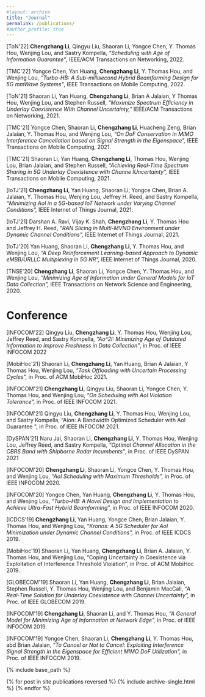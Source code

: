 ```yaml
---
#layout: archive
title: "Journal"
permalink: /publications/
#author_profile: true
---
```


[ToN'22] **Chengzhang Li**, Qingyu Liu, Shaoran Li, Yongce Chen, Y. Thomas Hou, Wenjing Lou, and Sastry Kompella, _“Scheduling with Age of Information Guarantee"_, IEEE/ACM Transactions on Networking, 2022.

[TMC'22] Yongce Chen, Yan Huang, **Chengzhang Li**, Y. Thomas Hou, and Wenjing Lou, _“Turbo-HB: A Sub-millisecond Hybrid Beamforming Design for 5G mmWave Systems"_, IEEE Transactions on Mobile Computing, 2022.

[ToN'21] Shaoran Li, Yan Huang, **Chengzhang Li**, Brian A Jalaian, Y Thomas Hou, Wenjing Lou,
and Stephen Russell, _“Maximize Spectrum Efficiency in Underlay Coexistence With Channel
Uncertainty,"_ IEEE/ACM Transactions on Networking, 2021.

[TMC'21] Yongce Chen, Shaoran Li, **Chengzhang Li**, Huacheng Zeng, Brian Jalaian, Y. Thomas Hou, and Wenjing Lou, _“On DoF Conservation in MIMO Interference Cancellation based on Signal Strength in the Eigenspace",_ IEEE Transactions on Mobile Computing, 2021.

[TMC'21] Shaoran Li, Yan Huang, **Chengzhang Li**, Thomas Hou, Wenjing Lou, Brian Jalaian, and Stephen Russell, _“Achieving Real-Time Spectrum Sharing in 5G Underlay Coexistence with Channe lUncertainty",_ IEEE Transactions on Mobile Computing, 2021.

[IoTJ'21] **Chengzhang Li**, Yan Huang, Shaoran Li, Yongce Chen, Brian A. Jalaian, Y. Thomas Hou,
Wenjing Lou, Jeffrey H. Reed, and Sastry Kompella, _“Minimizing AoI in a 5G-based IoT Network
under Varying Channel Conditions",_ IEEE Internet of Things Journal, 2021.

[IoTJ'21] Darshan A. Ravi, Vijay K. Shah, **Chengzhang Li**, Y. Thomas Hou and Jeffrey H. Reed, 
_“RAN Slicing in Multi-MVNO Environment under Dynamic Channel Conditions",_ IEEE Internet of Things Journal, 2021.


[IoTJ'20] Yan Huang, Shaoran Li, **Chengzhang Li**, Y. Thomas Hou, and Wenjing Lou, _“A Deep Reinforcement
Learning-based Approach to Dynamic eMBB/URLLC Multiplexing in 5G NR",_ IEEE
Internet of Things Journal, 2020.

[TNSE'20] **Chengzhang Li**, Shaoran Li, Yongce Chen, Y. Thomas Hou, and Wenjing Lou, _“Minimizing Age
of Information under General Models for IoT Data Collection",_ IEEE Transactions on Network
Science and Engineering, 2020.

Conference
======
[INFOCOM'22] Qingyu Liu, **Chengzhang Li**, Y. Thomas Hou, Wenjing Lou, Jeffrey Reed, and Sastry Kompella,
_“Ao^2I: Minimizing Age of Outdated Information to Improve Freshness in Data Collection"_, in Proc.
of IEEE INFOCOM 2022

[MobiHoc'21] Shaoran Li, **Chengzhang Li**, Yan Huang, Brian A Jalaian, Y Thomas Hou, Wenjing Lou, _“Task
Offloading with Uncertain Processing Cycles",_ in Proc. of ACM MobiHoc 2021.

[INFOCOM'21] **Chengzhang Li**, Qingyu Liu, Shaoran Li, Yongce Chen, Y. Thomas Hou, and Wenjing Lou, _“On
Scheduling with AoI Violation Tolerance",_ in Proc. of IEEE INFOCOM 2021.

[INFOCOM'21] Qingyu Liu, **Chengzhang Li**, Y. Thomas Hou, Wenjing Lou, and Sastry Kompella, “Aion: A
Bandwidth Optimized Scheduler with AoI Guarantee ", in Proc. of IEEE INFOCOM 2021.

[DySPAN'21] Naru Jai, Shaoran Li, **Chengzhang Li**, Y. Thomas Hou, Wenjing Lou, Jeffrey Reed, and Sastry
Kompella, _“Optimal Channel Allocation in the CBRS Band with Shipborne Radar Incumbents"_,
in Proc. of IEEE DySPAN 2021

[INFOCOM'20] **Chengzhang Li**, Shaoran Li, Yongce Chen, Y. Thomas Hou, and Wenjing Lou, _“AoI Scheduling
with Maximum Thresholds",_ in Proc. of IEEE INFOCOM 2020.

[INFOCOM'20] Yongce Chen, Yan Huang, **Chengzhang Li**, Y. Thomas Hou, and Wenjing Lou, _“Turbo-HB: A
Novel Design and Implementation to Achieve Ultra-Fast Hybrid Beamforming",_ in Proc. of IEEE
INFOCOM 2020.

[ICDCS'19] **Chengzhang Li**, Yan Huang, Yongce Chen, Brian Jalaian, Y. Thomas Hou, and Wenjing Lou,
_“Kronos: A 5G Scheduler for AoI Minimization under Dynamic Channel Conditions",_ in Proc. of
IEEE ICDCS 2019.

[MobiHoc'19] Shaoran Li, Yan Huang, **Chengzhang Li**, Brian A. Jalaian, Y. Thomas Hou, and Wenjing Lou,
“Coping Uncertainty in Coexistence via Exploitation of Interference Threshold Violation", in Proc.
of ACM MobiHoc 2019.

[GLOBECOM'19] Shaoran Li, Yan Huang, **Chengzhang Li**, Brian Jalaian, Stephen Russell, Y. Thomas Hou,
Wenjing Lou, and Benjamin MacCall, _“A Real-Time Solution for Underlay Coexistence with
Channel Uncertainty",_ in Proc. of IEEE GLOBECOM 2019.

[INFOCOM'19] **Chengzhang Li**, Shaoran Li, and Y. Thomas Hou, _“A General Model for Minimizing Age of
Information at Network Edge",_ in Proc. of IEEE INFOCOM 2019.

[INFOCOM'19] Yongce Chen, Shaoran Li, **Chengzhang Li**, Y. Thomas Hou, abd Brian Jalaian, _“To Cancel or
Not to Cancel: Exploiting Interference Signal Strength in the Eigenspace for Efficient MIMO DoF
Utilization",_ in Proc. of IEEE INFOCOM 2019.





{% include base_path %}

{% for post in site.publications reversed %}
  {% include archive-single.html %}
{% endfor %}
